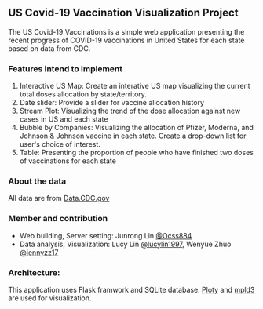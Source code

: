 ## **US Covid-19 Vaccination Visualization Project**
The US Covid-19 Vaccinations is a simple web application presenting the recent progress of COVID-19 vaccinations in United States for each state based on data from CDC.  

### **Features intend to implement**  
1. Interactive US Map: Create an interative US map visualizing the current total doses allocation by state/territory.
2. Date slider: Provide a slider for vaccine allocation history
4. Stream Plot: Visualizing the trend of the dose allocation against new cases in US and each state
5. Bubble by Companies: Visualizing the allocation of Pfizer, Moderna, and Johnson & Johnson vaccine in each state. Create a drop-down list for user's choice of interest.
6. Table: Presenting the proportion of people who have finished two doses of vaccinations for each state

### **About the data**
All data are from [Data.CDC.gov](https://data.cdc.gov/browse?category=Vaccinations)

### **Member and contribution**
* Web building, Server setting: Junrong Lin [@Ocss884](https://github.com/Ocss884)
* Data analysis, Visualization: Lucy Lin [@lucylin1997](https://github.com/lucylin1997), Wenyue Zhuo [@jennyzz17](https://github.com/jennyzz17)

### Architecture:
This application uses Flask framwork and SQLite database. [Ploty](https://plotly.com/) and [mpld3](https://mpld3.github.io/) are used for visualization.
